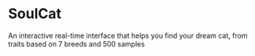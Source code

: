 # SoulCat
An interactive real-time interface that helps you find your dream cat, from traits based on 7 breeds and 500 samples
